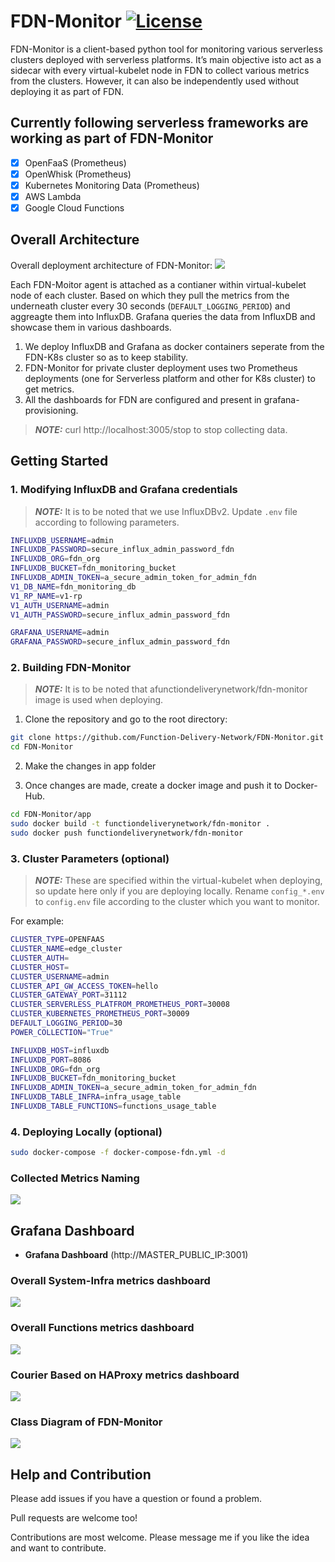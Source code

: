 # FDN-Monitor [![License](https://img.shields.io/badge/License-Apache%202.0-blue.svg)](https://github.com/Function-Delivery-Network/FDN-Monitor/blob/main/LICENSE)

FDN-Monitor is  a  client-based  python  tool  for  monitoring various serverless clusters deployed with serverless platforms. 
It’s main objective isto  act  as  a  sidecar with every virtual-kubelet node in FDN to collect various metrics from the clusters. However, it can also be independently used without deploying it as part of FDN.

## Currently following serverless frameworks are working as part of FDN-Monitor
- [x] OpenFaaS (Prometheus)
- [x] OpenWhisk (Prometheus)
- [x] Kubernetes Monitoring Data (Prometheus)
- [x] AWS Lambda
- [x] Google Cloud Functions

## Overall Architecture
Overall deployment architecture of FDN-Monitor:
<img src="./docs/diagrams/FDN-Monitor.png"/>

Each FDN-Moitor agent is attached as a contianer within virtual-kubelet node of each cluster. Based on which they pull the metrics from the underneath cluster every 30 seconds (```DEFAULT_LOGGING_PERIOD```) and aggreagte them into InfluxDB. Grafana queries the data from InfluxDB and showcase them in various dashboards. 

1. We deploy InfluxDB and Grafana as docker containers seperate from the FDN-K8s cluster so as to keep stability.
2. FDN-Monitor for private cluster deployment uses two Prometheus deployments (one for Serverless platform and other for K8s cluster) to get metrics.
3. All the dashboards for FDN are configured and present in grafana-provisioning.

> **_NOTE:_**  curl http://localhost:3005/stop to stop collecting data. 

## Getting Started

### 1. Modifying InfluxDB and Grafana credentials
> **_NOTE:_**  It is to be noted that we use InfluxDBv2.
Update ```.env``` file according to following parameters.  

```bash
INFLUXDB_USERNAME=admin
INFLUXDB_PASSWORD=secure_influx_admin_password_fdn
INFLUXDB_ORG=fdn_org
INFLUXDB_BUCKET=fdn_monitoring_bucket
INFLUXDB_ADMIN_TOKEN=a_secure_admin_token_for_admin_fdn
V1_DB_NAME=fdn_monitoring_db
V1_RP_NAME=v1-rp
V1_AUTH_USERNAME=admin
V1_AUTH_PASSWORD=secure_influx_admin_password_fdn

GRAFANA_USERNAME=admin
GRAFANA_PASSWORD=secure_influx_admin_password_fdn
```
### 2. Building FDN-Monitor
> **_NOTE:_**  It is to be noted that afunctiondeliverynetwork/fdn-monitor image is used when deploying.
1. Clone the repository and go to the root directory:

```bash
git clone https://github.com/Function-Delivery-Network/FDN-Monitor.git
cd FDN-Monitor
```

2. Make the changes in app folder 

3. Once changes are made, create a docker image and push it to Docker-Hub. 
```bash
cd FDN-Monitor/app
sudo docker build -t functiondeliverynetwork/fdn-monitor .
sudo docker push functiondeliverynetwork/fdn-monitor
```

### 3. Cluster Parameters (optional)
> **_NOTE:_**  These are specified within the virtual-kubelet when deploying, so update here only if you are deploying locally. 
Rename ```config_*.env``` to ```config.env``` file according to the cluster which you want to monitor.  

For example: 

```bash
CLUSTER_TYPE=OPENFAAS
CLUSTER_NAME=edge_cluster
CLUSTER_AUTH=
CLUSTER_HOST=
CLUSTER_USERNAME=admin
CLUSTER_API_GW_ACCESS_TOKEN=hello
CLUSTER_GATEWAY_PORT=31112
CLUSTER_SERVERLESS_PLATFROM_PROMETHEUS_PORT=30008
CLUSTER_KUBERNETES_PROMETHEUS_PORT=30009
DEFAULT_LOGGING_PERIOD=30
POWER_COLLECTION="True"

INFLUXDB_HOST=influxdb
INFLUXDB_PORT=8086
INFLUXDB_ORG=fdn_org
INFLUXDB_BUCKET=fdn_monitoring_bucket
INFLUXDB_ADMIN_TOKEN=a_secure_admin_token_for_admin_fdn
INFLUXDB_TABLE_INFRA=infra_usage_table
INFLUXDB_TABLE_FUNCTIONS=functions_usage_table
```


### 4. Deploying Locally (optional)

```bash
sudo docker-compose -f docker-compose-fdn.yml -d
```

### Collected Metrics Naming
<img src="./docs/diagrams/collected_metrics.png"/>


## Grafana Dashboard

- **Grafana Dashboard** (http://MASTER_PUBLIC_IP:3001)
### Overall System-Infra metrics dashboard
<img src="./docs/diagrams/grafana-system.png"/>

### Overall Functions metrics dashboard
<img src="./docs/diagrams/grafana-functions.png"/>

### Courier Based on HAProxy metrics dashboard
<img src="./docs/diagrams/courier-stats.png"/>


### Class Diagram of FDN-Monitor
<img src="./docs/diagrams/class_diagram.png"/>

## Help and Contribution

Please add issues if you have a question or found a problem. 

Pull requests are welcome too!

Contributions are most welcome. Please message me if you like the idea and want to contribute. 
